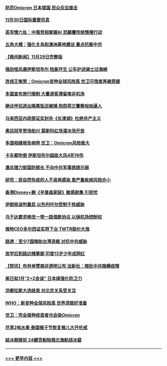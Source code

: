 #### [防范Omicron 日本锁国 民众反应直击](../pages/prog202/a103281233.md?t=11301850) 
#### [11月30日国际重要讯息](../pages/prog202/a103281226.md?t=11301850) 
#### [英军情六处：中俄竞相掌握AI 恐颠覆传统情搜行动](../pages/prog202/a103281194.md?t=11301850) 
#### [五角大楼：强化关岛和澳洲基地建设 重点抗衡中共](../pages/prog202/a103281172.md?t=11301850) 
#### [【晚间新闻】11月29日完整版](../pages/prog202/a103280988.md?t=11301850) 
#### [强劲怪风袭伊斯坦布尔 险象环生 公车护送骑士过海峡](../pages/prog202/a103281117.md?t=11301850) 
#### [连线王愉贺：Omicron变种全球风险高 世卫可信度再被质疑](../pages/prog202/a103280899.md?t=11301850) 
#### [多国宣布旅行限制 大量游客滞留南非机场](../pages/prog202/a103280831.md?t=11301850) 
#### [确诊伴侣逃出隔离饭店被捕 抱怨荷兰警察咄咄逼人](../pages/prog202/a103280975.md?t=11301850) 
#### [马来西亚内政部证实封杀《长津湖》杜绝共产主义](../pages/prog202/a103280945.md?t=11301850) 
#### [奥运冠军登场助兴 莫斯科红场溜冰场开放](../pages/prog202/a103280818.md?t=11301850) 
#### [多国相继报告病例 世卫：Omicron风险极大](../pages/prog202/a103280801.md?t=11301850) 
#### [卡车都吹倒 伊斯坦布尔超级大风4死19伤](../pages/prog202/a103280780.md?t=11301850) 
#### [澳总理力挺国防部长 不向中共军事挑拨示弱](../pages/prog202/a103280631.md?t=11301850) 
#### [研究：获自然免疫的人不易再感染 患严重疾病风险亦小](../pages/prog202/a103280670.md?t=11301850) 
#### [香港Disney+删《辛普森家庭》敏感剧集 引担忧](../pages/prog202/a103280656.md?t=11301850) 
#### [伊朗核谈判重启 以色列吁勿受制于核威胁](../pages/prog202/a103280603.md?t=11301850) 
#### [乌干达要求修改一带一路借款协议 以保机场控制权](../pages/prog202/a103280577.md?t=11301850) 
#### [推特CEO多尔西证实将下台 TWTR股价大涨](../pages/prog202/a103280536.md?t=11301850) 
#### [路透：至少7国暗助台湾造舰 对抗中共威胁](../pages/prog202/a103280502.md?t=11301850) 
#### [放学后到路边摊掌厨 印度13岁少年成网红](../pages/prog202/a103280528.md?t=11301850) 
#### [【短讯】布林肯赞南非透明公布 法新社：暗批中共隐瞒疫情](../pages/prog202/a103280595.md?t=11301850) 
#### [美日拟1月“2+2会谈”  日本续强化防卫力](../pages/prog202/a103280522.md?t=11301850) 
#### [洪都拉斯大选结束 对北京关系受关注](../pages/prog202/a103280519.md?t=11301850) 
#### [WHO：新变种全球风险高 世界须做好准备](../pages/prog202/a103280330.md?t=11301850) 
#### [世卫：完全接种疫苗者也会染Omicron](../pages/prog202/a103280491.md?t=11301850) 
#### [尽享2吨水果 泰国猴子节恢复猴儿大开吃戒](../pages/prog202/a103280300.md?t=11301850) 
#### [结冰期提前 24艘货船陷俄北海航线冰窟](../pages/prog202/a103280318.md?t=11301850) 

----
#### [ >>> 更早内容 <<< ](../indexes/prog202-earlier.md)
